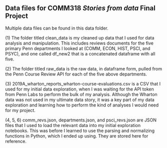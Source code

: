 ## Data files for COMM318 _Stories from data_ Final Project

Multiple data files can be found in this data folder.

(1) The folder titled clean_data is my cleaned up data that I used for data analysis and manipulation. This includes reviews documents for the five primary Penn departments I looked at (COMM, ECON, HIST, PSCI, and PSYC), and one called df_new2 that is a concatenated dataframe with all five.

(2) The folder titled raw_data is the raw data, in dataframe form, pulled from the Penn Course Review API for each of the five above departments. 

(3) 2019A_wharton_reports_wharton-course-evaluations.csv is a CSV that I used for my initial data exploration, when I was waiting for the API token from Penn Labs to perform the bulk of my analysis. Although the Wharton data was not used in my ultimate data story, it was a key part of my data exploration and learning how to perform the kind of analyses I would need for my project.

(4, 5, 6) comm_revs.json, departments.json, and psci_revs.json are JSON files that I used to load the relevant data into my initial exploration notebooks. This was before I learned to use the parsing and normalizing functions in Python, which I ended up using. They are stored here for reference.

